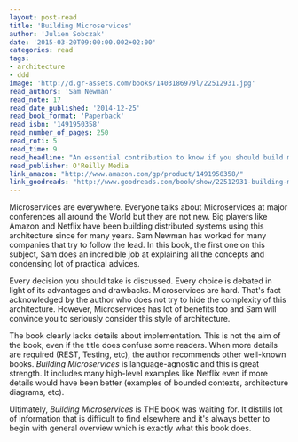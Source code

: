 ```yaml
---
layout: post-read
title: 'Building Microservices'
author: 'Julien Sobczak'
date: '2015-03-20T09:00:00.002+02:00'
categories: read
tags:
- architecture
- ddd
image: 'http://d.gr-assets.com/books/1403186979l/22512931.jpg'
read_authors: 'Sam Newman'
read_note: 17
read_date_published: '2014-12-25'
read_book_format: 'Paperback'
read_isbn: '1491950358'
read_number_of_pages: 250
read_roti: 5
read_time: 9
read_headline: "An essential contribution to know if you should build microservices and what it means."
read_publisher: O'Reilly Media
link_amazon: "http://www.amazon.com/gp/product/1491950358/"
link_goodreads: "http://www.goodreads.com/book/show/22512931-building-microservices"
---
```



Microservices are everywhere. Everyone talks about Microservices at major conferences all around the World but they are not new. Big players like Amazon and Netflix have been building distributed systems using this architecture since for many years. Sam Newman has worked for many companies that try to follow the lead. In this book, the first one on this subject, Sam does an incredible job at explaining all the concepts and condensing lot of practical advices.

Every decision you should take is discussed. Every choice is debated in light of its advantages and drawbacks. Microservices are hard. That's fact acknowledged by the author who does not try to hide the complexity of this architecture. However, Microservices has lot of benefits too and Sam will convince you to seriously consider this style of architecture.

The book clearly lacks details about implementation. This is not the aim of the book, even if the title does confuse some readers. When more details are required (REST, Testing, etc), the author recommends other well-known books. *Building Microservices* is language-agnostic and this is great strength. It includes many high-level examples like Netflix even if more details would have been better (examples of bounded contexts, architecture diagrams, etc).

Ultimately, *Building Microservices* is THE book was waiting for. It distills lot of information that is difficult to find elsewhere and it's always better to begin with general overview which is exactly what this book does.

